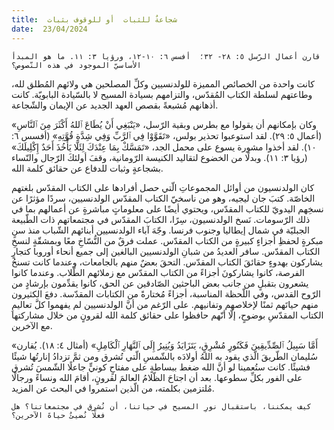```yaml
---
title:  شجاعةٌ للثبات  أو للوقوف بثبات
date:  23/04/2024
---
```


`قارن أعمال الرّسل ٥: ٢٨- ٣٢؛  أفسس ٦: ١٠-١٢، ورؤيا ٣: ١١. ما هو المبدأ الأساسيّ الموجود في هذه النّصوص؟`

كانت واحدة من الخصائص المميزة للولدنسيين وكلِّ المصلحين هي ولائهم المُطلق لله، وطاعتهم لسلطة الكتاب المُقدّس، والتزامهم بسيادة المسيح لا بالسّيادة البابويّة. كانت أذهانهم مُشبعةً بقصص العهد الجديد عن الإيمان والشّجاعة.

وكان بإمكانهم أن يقولوا مع بطرس وبقية الرّسل، «يَنْبَغِي أَنْ يُطَاعَ ٱللهُ أَكْثَرَ مِنَ ٱلنَّاسِ» (أعمال ٥: ٢٩). لقد استوعبوا تحذير بولس، «تَقَوَّوْا فِي ٱلرَّبِّ وَفِي شِدَّةِ قُوَّتِهِ» (أفسس ٦: ١٠). لقد أخذوا مشورة يسوع على محمل الجد، «تَمَسَّكْ بِمَا عِنْدَكَ لِئَلَّا يَأْخُذَ أَحَدٌ إِكْلِيلَكَ» (رؤيا ٣: ١١). وبدلًا من الخضوع لتقاليد الكنيسة الرّومانية، وقفَ أولئكَ الرّجال والنّساء بشجاعةٍ وثبات للدفاع عن حقائق كلمة الله.

كان الولدنسيون من أوائل المجموعاتِ الّتي حصل أفرادها على الكتاب المقدّس بلغتهم الخاصّة. كتبَ جان ليجيه، وهو من ناسخيّ الكتاب المقدّس الولدنسيين، سردًا مؤثرًا عن نسخِهم اليدويّ للكتاب المقدّس، ويحتوي أيضًا على معلوماتٍ مباشرةٍ عن أعمالهم بما في ذلك الرّسومات. نَسخ الولدنسيون، سِرًا، الكتابَ المقدّس في مجتمعاتهم ذات الطّبيعة الجبليّة في شمال إيطاليا وجنوب فرنسا. وجّهَ آباء الولدنسيين أبنائهم الشّباب منذ سنٍ مبكرةٍ لحفظِ أجزاءٍ كبيرةٍ من الكتاب المقدّس. عملت فرقٌ من النُّسّاخِ معًا وبمشقّةٍ لنسخِ الكتاب المقدّس. سافر العديدُ من شبانِ الولدنسيين البالغين إلى جميع أنحاء أوروبا كتجارٍ يشاركون بهدوءٍ حقائقَ الكتاب المقدّس. التحقَ بعضٌ منهم بالجامعات، وعندما كانت تسنحُ الفرصة، كانوا يشاركونَ أجزاءً من الكتاب المقدّس مع زملائهم الطّلاب. وعندما كانوا يشعرون بتقبلٍ من جانب بعض الباحثين الصّادقين عن الحق، كانوا يقدِّمون بإرشادٍ من الرّوح القدس، وفي اللّحظة المناسبة، أجزاءً مُختارةً من الكتابات المقدّسة. دفعَ الكثيرون منهم حياتَهم ثمنًا لإخلاصهم وتفانيهم. على الرّغم من أنَّ الولدنسيين لم يفهموا كلَّ تعاليمِ الكتاب المقدّسِ بوضوحٍ، إلّا أنّهم حافظوا على حقائق كلمة الله لقرونٍ من خلال مشاركتها مع الآخرين.

«أَمَّا سَبِيلُ ٱلصِّدِّيقِينَ فَكَنُورٍ مُشْرِقٍ، يَتَزَايَدُ وَيُنِيرُ إِلَى ٱلنَّهَارِ ٱلْكَامِلِ» (أمثال ٤: ١٨). يُقارن سُليمان الطّريقَ الّذي يقود به اللهُ أولادَه بالشّمسِ الّتي تُشرق ومن ثمَّ تزدادُ إنارتُها شيئًا فشيئًا. كانت ستُعمينا لو أنَّ الله ضغط ببساطةٍ على مفتاحٍ كونيٍّ جاعلًا الشّمسَ تُشرق على الفور بكلِّ سطوعها. بعد أن اجتاحَ الظّلامُ العالمَ لقرونٍ، أقامَ الله ونساءً ورجالًا مُلتزمين بكلمته، من الّذين استمروا في البحث عن المزيد.

`كيف يمكننا، باستقبال نورِ المسيح في حياتنا، أن نُشرق في مجتمعاتنا؟ هل فعلًا نُضيئُ حياةَ الآخرين؟`